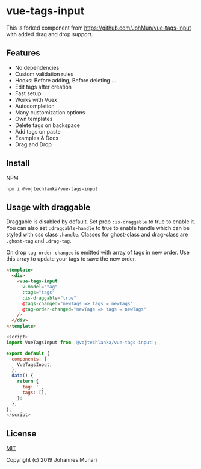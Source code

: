 # vue-tags-input

This is forked component from https://github.com/JohMun/vue-tags-input with added drag and drop support.

## Features

* No dependencies
* Custom validation rules
* Hooks: Before adding, Before deleting ...
* Edit tags after creation
* Fast setup
* Works with Vuex
* Autocompletion
* Many customization options
* Own templates
* Delete tags on backspace
* Add tags on paste
* Examples & Docs
* Drag and Drop

## Install

NPM
```
npm i @vojtechlanka/vue-tags-input
```

## Usage with draggable

Draggable is disabled by default. Set prop `:is-draggable` to true to enable it. You can also set `:draggable-handle` to true to enable handle which can be styled with css class `.handle`. Classes for ghost-class and drag-class are `.ghost-tag` and `.drag-tag`.

On drop `tag-order-changed` is emitted with array of tags in new order. Use this array to update your tags to save the new order.

```html
<template>
  <div>
    <vue-tags-input
      v-model="tag"
      :tags="tags"
      :is-draggable="true"
      @tags-changed="newTags => tags = newTags"
      @tag-order-changed="newTags => tags = newTags"
    />
  </div>
</template>
```

```javascript
<script>
import VueTagsInput from '@vojtechlanka/vue-tags-input';

export default {
  components: {
    VueTagsInput,
  },
  data() {
    return {
      tag: '',
      tags: [],
    };
  },
};
</script>
```

## License

[MIT](https://opensource.org/licenses/MIT)

Copyright (c) 2019 Johannes Munari
